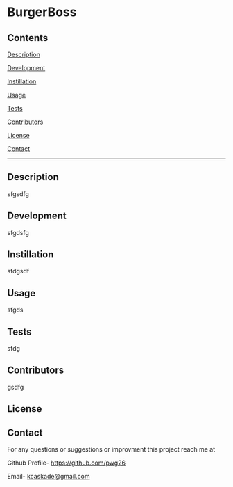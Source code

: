 # BurgerBoss 

## Contents  
[Description](#Description) 
 
[Development](#Development) 

[Instillation](#Instillation)

[Usage](#Usage)

[Tests](#Tests)

[Contributors](#Contributors)

[License](#License)

[Contact](#Contact)


*  *  *  *  *

## Description
sfgsdfg


## Development
sfgdsfg


## Instillation
sfdgsdf


## Usage
sfgds


## Tests
sfdg


## Contributors
gsdfg


## License



## Contact
For any questions or suggestions or improvment this project reach me at 

Github Profile-  https://github.com/pwg26 

Email- kcaskade@gmail.com
